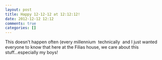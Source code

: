 ```yaml
---
layout: post
title: Happy 12-12-12 at 12:12:12!
date: 2012-12-12 12:12
comments: true
categories: []
---
```

This doesn't happen often (every millennium  technically  and I just wanted everyone to know that here at the Filias house, we care about this stuff...especially my boys!
